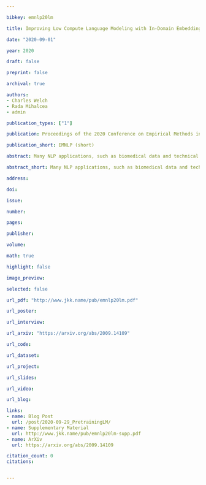 ```yaml
---

bibkey: emnlp20lm

title: Improving Low Compute Language Modeling with In-Domain Embedding Initialisation

date: "2020-09-01"

year: 2020

draft: false

preprint: false

archival: true

authors: 
- Charles Welch
- Rada Mihalcea
- admin

publication_types: ["1"]

publication: Proceedings of the 2020 Conference on Empirical Methods in Natural Language Processing

publication_short: EMNLP (short)

abstract: Many NLP applications, such as biomedical data and technical support, have 10-100 million tokens of in-domain data and limited computational resources for learning from it. How should we train a language model in this scenario? Most language modeling research considers either a small dataset with a closed vocabulary (like the standard 1 million token Penn Treebank), or the whole web with byte-pair encoding. We show that for our target setting in English, initialising and freezing input embeddings using in-domain data can improve language model performance by providing a useful representation of rare words, and this pattern holds across several different domains. In the process, we show that the standard convention of tying input and output embeddings does not improve perplexity when initializing with embeddings trained on in-domain data.

abstract_short: Many NLP applications, such as biomedical data and technical support, have 10-100 million tokens of in-domain data and limited computational resources for learning from it. How should we train a language model in this scenario? Most language modeling research considers either a small dataset with a closed vocabulary (like the standard 1 million token Penn Treebank), or the whole web with byte-pair encoding. We show that for our target setting in English, initialising and freezing input embeddings using in-domain data can improve language model performance by providing a useful representation of rare words, and this pattern holds across several different domains. In the process, we show that the standard convention of tying input and output embeddings does not improve perplexity when initializing with embeddings trained on in-domain data.

address: 

doi: 

issue: 

number: 

pages: 

publisher: 

volume: 

math: true

highlight: false

image_preview: 

selected: false

url_pdf: "http://www.jkk.name/pub/emnlp20lm.pdf"

url_poster: 

url_interview: 

url_arxiv: "https://arxiv.org/abs/2009.14109"

url_code: 

url_dataset: 

url_project: 

url_slides: 

url_video: 

url_blog: 

links: 
- name: Blog Post
  url: /post/2020-09-29_PretrainingLM/
- name: Supplementary Material
  url: http://www.jkk.name/pub/emnlp20lm-supp.pdf
- name: ArXiv
  url: https://arxiv.org/abs/2009.14109

citation_count: 0
citations:


---
```

